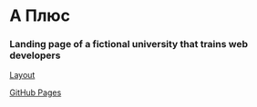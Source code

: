 # А Плюс
### Landing page of a fictional university that trains web developers

[Layout](https://drive.google.com/file/d/1la6buI4Su_00nzpRb7x3QG95L-nXHI8T/view?usp=sharing)

[GitHub Pages](https://paalso.github.io/a-plus/)

